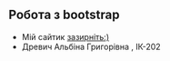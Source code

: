 ## Робота з bootstrap

- Мій сайтик [зазирніть:)](https://AlbiDre.github.io/AlbiDreWebsite/)
- Древич Альбіна Григорівна , ІК-202

